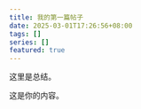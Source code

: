 ```yaml
---
title: 我的第一篇帖子
date: 2025-03-01T17:26:56+08:00
tags: []
series: []
featured: true
---
```

这里是总结。

<!--more-->

这是你的内容。